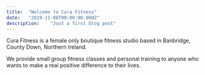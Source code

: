 ```yaml
---
title:  "Welcome to Cura Fitness"
date:   "2019-11-06T00:00:00.000Z"
description:    "Just a first blog post"
---
```

Cura Fitness is a female only boutique fitness studio based in Banbridge, County Down, Northern Ireland.

We provide small group fitness classes and personal training to anyone who wants to make a real positive difference to their lives.